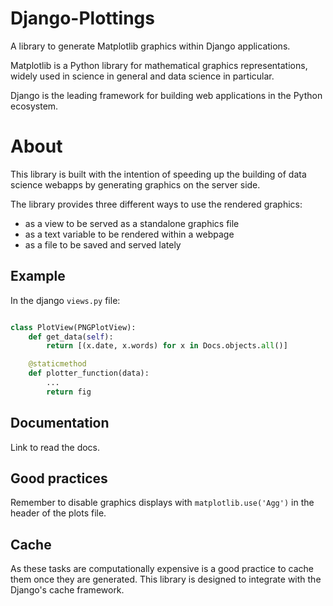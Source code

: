 # Django-Plottings

A library to generate Matplotlib graphics within Django applications.

Matplotlib is a Python library for mathematical graphics representations,
widely used in science in general and data science in particular.

Django is the leading framework for building web applications in the Python
ecosystem.

# About

This library is built with the intention of speeding up the building of data
science webapps by generating graphics on the server side.

The library provides three different ways to use the rendered graphics: 

 - as a view to be served as a standalone graphics file
 - as a text variable to be rendered within a webpage 
 - as a file to be saved and served lately

## Example

In the django `views.py` file:

```python

class PlotView(PNGPlotView):
    def get_data(self):
        return [(x.date, x.words) for x in Docs.objects.all()]

    @staticmethod
    def plotter_function(data):
        ...
        return fig
```


## Documentation

Link to read the docs.

## Good practices

Remember to disable graphics displays with `matplotlib.use('Agg')` in the
header of the plots file.

## Cache

As these tasks are computationally expensive is a good practice to cache them
once they are generated. This library is designed to integrate with the
Django's cache framework.



